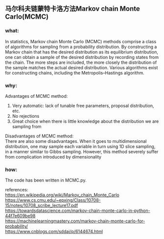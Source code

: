 ## 马尔科夫链蒙特卡洛方法Markov chain Monte Carlo(MCMC)

### what:
In statistics, Markov chain Monte Carlo (MCMC) methods comprise a class of algorithms for sampling from a probability distribution. By constructing a Markov chain that has the desired distribution as its equilibrium distribution, one can obtain a sample of the desired distribution by recording states from the chain. The more steps are included, the more closely the distribution of the sample matches the actual desired distribution. Various algorithms exist for constructing chains, including the Metropolis–Hastings algorithm.<br/>

### why:
Advantages of MCMC method:<br/>
1. Very automatic: lack of tunable free parameters, proposal distribution, etc.<br/>
2. No rejections<br/>
3. Great choice when there is little knowledge about the distribution we are sampling from<br/>

Disadvantages of MCMC method:<br/>
There are also some disadvantages. When it goes to multidimensional distribution, one may sample each
variable in turn using 1D slice sampling, in a manner similar to Gibbs sampling. However, this method
severely suffer from complication introduced by dimensionality<br/>

### how:
The code has been written in MCMC.py.<br/>

references:<br/>
https://en.wikipedia.org/wiki/Markov_chain_Monte_Carlo<br/>
https://www.cs.cmu.edu/~epxing/Class/10708-15/notes/10708_scribe_lecture17.pdf<br/>
https://towardsdatascience.com/markov-chain-monte-carlo-in-python-44f7e609be98<br/>
https://machinelearningmastery.com/markov-chain-monte-carlo-for-probability/<br/>
https://www.cnblogs.com/sddai/p/6144674.html<br/>
